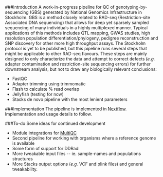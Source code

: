 ###Introduction
A work-in-progress pipeline for QC of genotyping-by-sequencing (GBS) generated by National Genomics Infrastructure in Stockholm. GBS is a method closely related to RAD-seq (Restriction-site Associated DNA sequencing) that allows for deep yet sparsely sampled sequencing of many individuals in a highly multiplexed manner. Typical applications of this methods includes QTL mapping, GWAS studies, high resolution population differentiation/phylogeny, pedigree reconstruction and SNP discovery for other more high throughput assays. The Stockholm protocol is yet to be published, but this pipeline runs several steps that might be applicable to other RAD-seq flavours. These steps are mainly designed to only characterize the data and attempt to correct defects (*e.g.* adapter contamination and restriction-site sequencing errors) for further downstream analysis, but not to draw any biologically relevant conclusions:

* FastQC
* Adapter trimming using trimmomatic
* Flash to calculate % read overlap
* Jellyfish (testing for now)
* Stacks de novo pipeline with the most lenient parameters

###Implementation
The pipeline is implemented in [Nextflow](https://www.nextflow.io/). Implementation and usage details to follow.


###To-do
 Some ideas for continued development

* Module integrations for [MultiQC](http://multiqc.info/)
* Second pipeline for working with organisms where a reference genome is available
* Some form of support for DDRad
* More tweakable input files -- ie. sample-names and populations structures
* More Stacks output options (*e.g.* VCF and plink files) and general tweakability.
